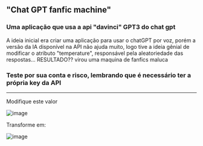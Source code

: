 ## "Chat GPT fanfic machine"

### Uma aplicação que usa a api "davinci" GPT3 do chat gpt

A ideia inicial era criar uma aplicação para usar o chatGPT por voz, porém a versão da IA disponível na API não ajuda muito, logo tive a ideia gênial
de modificar o atributo "temperature", responsável pela aleatoriedade das respostas... RESULTADO?? virou uma maquina de fanfics maluca

### Teste por sua conta e risco, lembrando que é necessário ter a própria key da API

---

 Modifique este valor
 
![image](https://user-images.githubusercontent.com/75023574/233528574-7017af35-f47c-4042-ad52-3a94466c00d4.png)

 Transforme em:
 
![image](https://user-images.githubusercontent.com/75023574/233528668-5d0b77e4-ee0b-469a-a686-40c666d16331.png)
